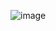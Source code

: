 ![image](https://user-images.githubusercontent.com/98710900/203857458-5ddec2f1-1667-438a-b867-555e565ea006.png)
